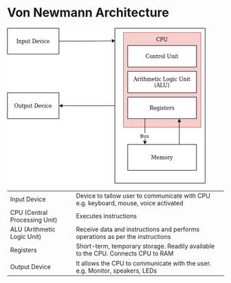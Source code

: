 # Von Newmann Architecture

![Von Newmann Architecture](arch/1.png)

| | |
|-|-|
| Input Device | Device to tallow user to communicate with CPU e.g. keyboard, mouse, voice activated |
| CPU (Central Processing Unit) | Executes instructions |
| ALU (Arithmetic Logic Unit) | Receive data and instructions and performs operations as per the instructions |
| Registers | Short-term, temporary storage. Readily available to the CPU. Connects CPU to RAM |
| Output Device | It allows the CPU to communicate with the user. e.g. Monitor, speakers, LEDs |
